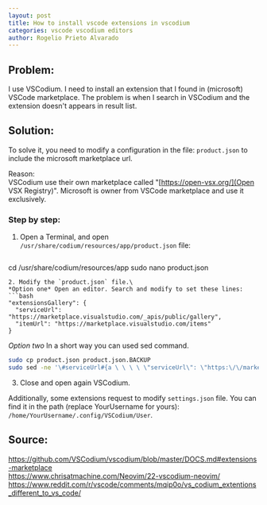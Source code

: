 ```yaml
---
layout: post
title: How to install vscode extensions in vscodium
categories: vscode vscodium editors
author: Rogelio Prieto Alvarado
---
```


## Problem: 

I use VSCodium. I need to install an extension that I found in (microsoft) VSCode marketplace.
The problem is when I search in VSCodium and the extension doesn't appears in result list.



## Solution:
To solve it, you need to modify a configuration in the file: ```product.json``` to include the microsoft marketplace url.

Reason:\
VSCodium use their own marketplace called "[https://open-vsx.org/](Open VSX Registry)". Microsoft is owner from VSCode marketplace and use it exclusively.


### Step by step:

1. Open a Terminal, and open `/usr/share/codium/resources/app/product.json` file:
   ```bash
  cd /usr/share/codium/resources/app
  sudo nano product.json
  ```
2. Modify the `product.json` file.\
*Option one* Open an editor. Search and modify to set these lines: 
```bash
"extensionsGallery": {
    "serviceUrl": "https://marketplace.visualstudio.com/_apis/public/gallery",
    "itemUrl": "https://marketplace.visualstudio.com/items"
}
```
*Option two* In a short way you can used sed command.

```bash
sudo cp product.json product.json.BACKUP
sudo sed -ne '\#serviceUrl#{a \ \ \ \ \"serviceUrl\": \"https:\/\/marketplace.visualstudio.com\/_apis\/public\/gallery\",' -e ';b };\#itemUrl#{a \ \ \ \ \"itemUrl\": \"https:\/\/marketplace.visualstudio.com\/items\"' -e ';b };p'  /usr/share/codium/resources/app/product.json.BACKUP |  sudo tee /usr/share/codium/resources/app/product.json >/dev/null
```
3. Close and open again VSCodium.



Additionally, some extensions request to modify `settings.json` file.
You can find it in the path (replace YourUsername for yours): `/home/YourUsername/.config/VSCodium/User`. 





## Source:

<https://github.com/VSCodium/vscodium/blob/master/DOCS.md#extensions-marketplace>\
<https://www.chrisatmachine.com/Neovim/22-vscodium-neovim/>\
<https://www.reddit.com/r/vscode/comments/mqip0o/vs_codium_extentions_different_to_vs_code/>
